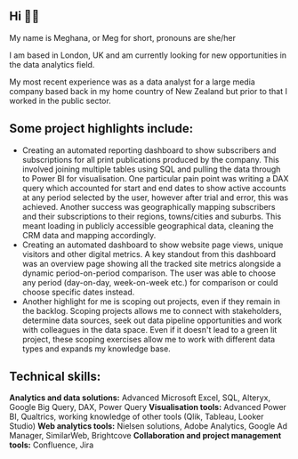 Hi 👋🏽
-

My name is Meghana, or Meg for short, pronouns are she/her

I am based in London, UK and am currently looking for new opportunities in the data analytics field.

My most recent experience was as a data analyst for a large media company based back in my home country of New Zealand but prior to that I worked in the public sector.

Some project highlights include:
-

- Creating an automated reporting dashboard to show subscribers and subscriptions for all print publications produced by the company. This involved joining multiple tables using SQL and pulling the data through to Power BI for visualisation.
  One particular pain point was writing a DAX query which accounted for start and end dates to show active accounts at any period selected by the user, however after trial and error, this was achieved. Another success was geographically mapping subscribers and their subscriptions to their regions, towns/cities and suburbs.
  This meant loading in publicly accessible geographical data, cleaning the CRM data and mapping accordingly. 
- Creating an automated dashboard to show website page views, unique visitors and other digital metrics. A key standout from this dashboard was an overview page showing all the tracked site metrics alongside a dynamic period-on-period comparison.
  The user was able to choose any period (day-on-day, week-on-week etc.) for comparison or could choose specific dates instead. 
- Another highlight for me is scoping out projects, even if they remain in the backlog. Scoping projects allows me to connect with stakeholders, determine data sources, seek out data pipeline opportunities and work with colleagues in the data space.
  Even if it doesn't lead to a green lit project, these scoping exercises allow me to work with different data types and expands my knowledge base. 

Technical skills:
-

**Analytics and data solutions:** Advanced Microsoft Excel, SQL, Alteryx, Google Big Query, DAX, Power Query
**Visualisation tools:** Advanced Power BI, Qualtrics, working knowledge of other tools (Qlik, Tableau, Looker Studio)
**Web analytics tools:** Nielsen solutions, Adobe Analytics, Google Ad Manager, SimilarWeb, Brightcove
**Collaboration and project management tools:** Confluence, Jira

<!---
meg-anna/meg-anna is a ✨ special ✨ repository because its `README.md` (this file) appears on your GitHub profile.
You can click the Preview link to take a look at your changes.
--->
